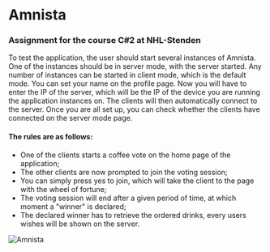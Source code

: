 
# Amnista

### Assignment for the course C#2 at NHL-Stenden

To test the application, the user should start several instances of Amnista.
One of the instances should be in server mode, with the server started. 
Any number of instances can be started in client mode, which is the default mode.
You can set your name on the profile page.
Now you will have to enter the IP of the server, which will be the IP of the device you are running the application instances on. The clients will then automatically connect to the server.
Once you are all set up, you can check whether the clients have connected on the server mode page. 


#### The rules are as follows:
- One of the clients starts a coffee vote on the home page of the application;
- The other clients are now prompted to join the voting session;
- You can simply press yes to join, which will take the client to the page with the wheel of fortune;
- The voting session will end after a given period of time, at which moment a "winner" is declared;
- The declared winner has to retrieve the ordered drinks, every users wishes will be shown on the server.


![Amnista](https://github.com/LennartPNL/nhl_stenden_amnista/Resources/Amnista.png)
